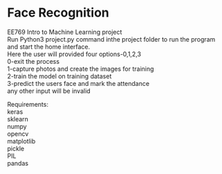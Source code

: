 # Face Recognition<br>
EE769 Intro to Machine Learning project<br>
Run Python3 project.py command inthe project folder to run the program and start the home interface.<br>
Here the user will provided four options-0,1,2,3<br>
0-exit the process<br>
1-capture photos and create the images for training<br>
2-train the model on training dataset<br>
3-predict the users face and mark the attendance<br>
any other input will be invalid<br>

Requirements:<br>
      keras<br>
      sklearn<br>
      numpy<br>
      opencv<br>
      matplotlib<br>
      pickle<br>
      PIL<br>
      pandas<br>
